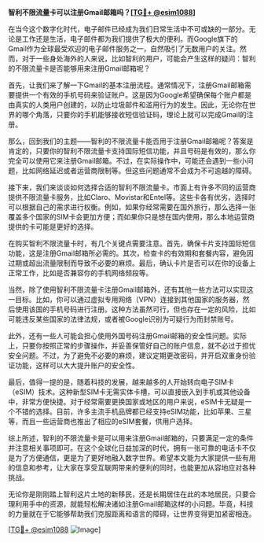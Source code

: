 **智利不限流量卡可以注册Gmail邮箱吗？[[TG💪+ @esim1088](https://t.me/s/esim1088)]**

在当今这个数字化时代，电子邮件已经成为我们日常生活中不可或缺的一部分。无论是工作还是生活，电子邮件都为我们提供了极大的便利。而Google旗下的Gmail作为全球最受欢迎的电子邮件服务之一，自然吸引了无数用户的关注。然而，对于一些身处海外的人来说，比如智利的用户，可能会产生这样的疑问：智利的不限流量卡是否能够用来注册Gmail邮箱呢？

首先，让我们来了解一下Gmail的基本注册流程。通常情况下，注册Gmail邮箱需要提供一个有效的手机号码来验证账户。这是因为Google希望确保每个账户都是由真实的人类用户创建的，以防止垃圾邮件和滥用行为的发生。因此，无论你在世界的哪个角落，只要你的手机能够接收短信验证码，理论上就可以完成Gmail的注册。

那么，回到我们的主题——智利的不限流量卡能否用于注册Gmail邮箱呢？答案是肯定的，只要你的智利不限流量卡支持国际短信功能，并且号码是有效的，那么你完全可以使用它来注册Gmail邮箱。不过，在实际操作中，可能还会遇到一些小问题，比如网络延迟或者运营商限制等。但这些问题通常不会成为不可逾越的障碍。

接下来，我们来谈谈如何选择合适的智利不限流量卡。市面上有许多不同的运营商提供不限流量卡服务，比如Claro、Movistar和Entel等。这些卡各有优劣，选择时可以根据自己的需求进行权衡。例如，如果你经常需要在国外旅行，那么选择一张覆盖多个国家的SIM卡会更加方便；而如果你只是想在国内使用，那么本地运营商提供的卡可能是更好的选择。

在购买智利不限流量卡时，有几个关键点需要注意。首先，确保卡片支持国际短信功能，这是注册Gmail邮箱所必需的。其次，检查卡的有效期和套餐内容，避免因过期或超出流量限制而导致不必要的麻烦。最后，确认卡片是否可以在你的设备上正常工作，比如是否兼容你的手机网络频段等。

当然，除了使用智利不限流量卡注册Gmail邮箱外，还有其他一些方法可以实现这一目标。比如，你可以通过虚拟专用网络（VPN）连接到其他国家的服务器，然后使用该国的手机号码进行注册。这种方法虽然可行，但也存在一定的风险，比如可能违反某些国家的法律法规，或者被Google识别为可疑行为而封禁账号。

此外，还有一些人可能会担心使用外国号码注册Gmail邮箱的安全性问题。实际上，只要你按照正常的步骤操作，并妥善保管好自己的账户信息，就不必过于担忧安全问题。不过，为了避免不必要的麻烦，建议定期更改密码，并开启双重身份验证功能，这样可以大大提升账户的安全性。

最后，值得一提的是，随着科技的发展，越来越多的人开始转向电子SIM卡（eSIM）技术。这种新型SIM卡无需实体卡槽，可以直接嵌入到手机或其他设备中，非常方便快捷。对于经常需要更换国家或地区的用户来说，eSIM卡无疑是一个不错的选择。目前，许多主流手机品牌都已经支持eSIM功能，比如苹果、三星等，而且一些运营商也推出了相应的eSIM套餐，供用户选择。

综上所述，智利的不限流量卡是可以用来注册Gmail邮箱的，只要满足一定的条件并注意相关事项即可。在这个全球化日益加深的时代，拥有一张可靠的电话卡不仅是为了方便通信，更是为了更好地融入数字世界。希望本文能为大家提供一些有用的信息和参考，让大家在享受互联网带来的便利的同时，也能更加从容地应对各种挑战。

无论你是刚刚踏上智利这片土地的新移民，还是长期居住在此的本地居民，只要合理利用手中的资源，就能轻松解决诸如注册Gmail邮箱这样的小问题。毕竟，科技的力量就在于它能够帮助我们克服距离和语言的障碍，让世界变得更加紧密相连。

[[TG💪+ @esim1088](https://t.me/s/esim1088) ![Image](https://i.postimg.cc/4NQfJmqS/Snipaste-2025-05-13-00-14-12.png)]